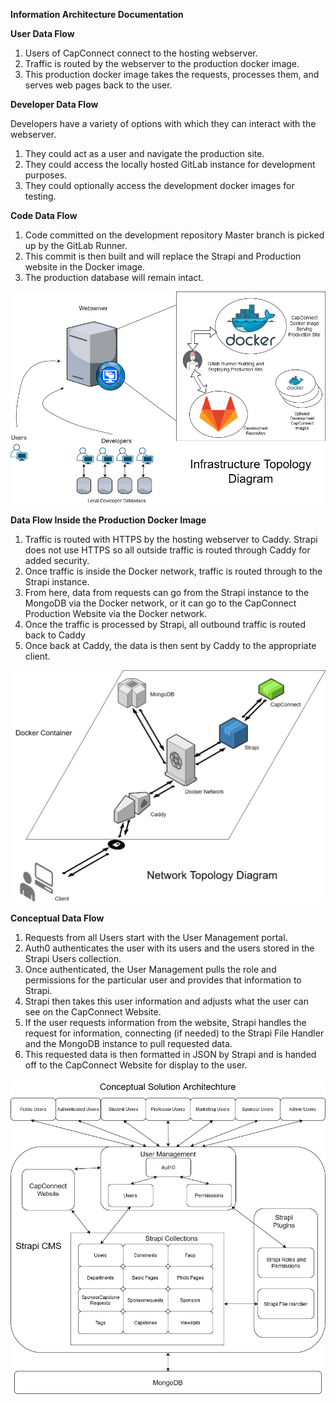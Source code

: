 **Information Architecture Documentation**



**User Data Flow**

1. Users of CapConnect connect to the hosting webserver.
2. Traffic is routed by the webserver to the production docker image.
3. This production docker image takes the requests, processes them, and serves web pages back to the user.

**Developer Data Flow**

Developers have a variety of options with which they can interact with the webserver.

1. They could act as a user and navigate the production site.
2. They could access the locally hosted GitLab instance for development purposes.
3. They could optionally access the development docker images for testing.

**Code Data Flow**

1. Code committed on the development repository Master branch is picked up by the GitLab Runner.
2. This commit is then built and will replace the Strapi and Production website in the Docker image.
3. The production database will remain intact.

![SD2](./Images/InfrastructrueTopology.png)





**Data Flow Inside the Production Docker Image**

1. Traffic is routed with HTTPS by the hosting webserver to Caddy. Strapi does not use HTTPS so all outside traffic is routed through Caddy for added security.
2. Once traffic is inside the Docker network, traffic is routed through to the Strapi instance.
3. From here, data from requests can go from the Strapi instance to the MongoDB via the Docker network, or it can go to the CapConnect Production Website via the Docker network.
4. Once the traffic is processed by Strapi, all outbound traffic is routed back to Caddy
5. Once back at Caddy, the data is then sent by Caddy to the appropriate client.





![SD2](./Images/NetworkTopology.png)





**Conceptual Data Flow**

1. Requests from all Users start with the User Management portal.
2. Auth0 authenticates the user with its users and the users stored in the Strapi Users collection.
3. Once authenticated, the User Management pulls the role and permissions for the particular user and provides that information to Strapi.
4. Strapi then takes this user information and adjusts what the user can see on the CapConnect Website.
5. If the user requests information from the website, Strapi handles the request for information, connecting (if needed) to the Strapi File Handler and the MongoDB instance to pull requested data.
6. This requested data is then formatted in JSON by Strapi and is handed off to the CapConnect Website for display to the user.

![SD2](./Images/ConceptualSolutionArchitechture.png)
